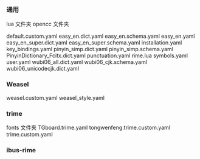 ### 通用

lua 文件夹
opencc 文件夹

default.custom.yaml
easy_en.dict.yaml
easy_en.schema.yaml
easy_en.yaml
easy_en_super.dict.yaml
easy_en_super.schema.yaml
installation.yaml
key_bindings.yaml
pinyin_simp.dict.yaml
pinyin_simp.schema.yaml
PinyinDictionary_Fcitx.dict.yaml
punctuation.yaml
rime.lua
symbols.yaml
user.yaml
wubi06_all.dict.yaml
wubi06_cjk.schema.yaml
wubi06_unicodecjk.dict.yaml

### Weasel

weasel.custom.yaml
weasel_style.yaml

### trime

fonts 文件夹
TGboard.trime.yaml
tongwenfeng.trime.custom.yaml
trime.custom.yaml

### ibus-rime



